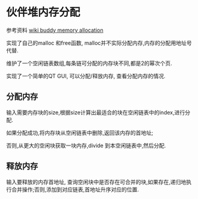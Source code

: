 # 伙伴堆内存分配

参考资料 [wiki buddy memory allocation](<https://en.wikipedia.org/wiki/Buddy_memory_allocation>)



实现了自己的malloc 和free函数, malloc并不实际分配内存,内存的分配用地址号代替.

维护了一个空闲链表数组,每条链可分配的内存块不同,都是2的幂次个页.

实现了一个简单的QT GUI, 可以分配/释放内存, 查看分配内存的情况.



## 分配内存

输入需要内存块的size,根据size计算出最适合的块在空闲链表中的index,进行分配.

如果分配成功,将内存块从空闲链表中删除,返回该内存的首地址;

否则,从更大的空闲块获取一块内存,divide 到本空闲链表中,然后分配.

## 释放内存

输入要释放的内存首地址, 查询空闲块中是否存在可合并的块,如果存在,递归地执行合并操作;否则,添加到对应链表,首地址升序对应的位置.